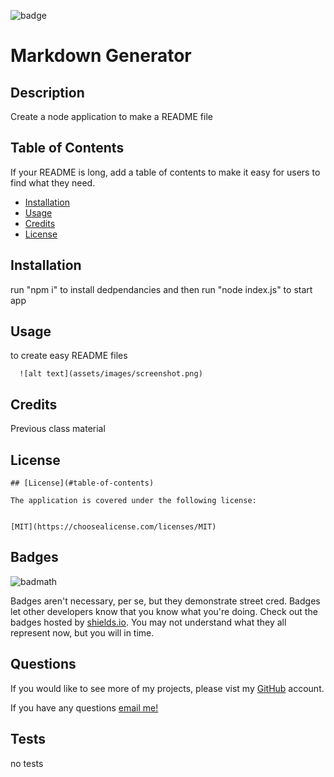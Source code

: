 
  
  ![badge](https://img.shields.io/badge/license-MIT-blue)
  
  # Markdown Generator 
  
  ## Description
  
  Create a node application to make a README file
  
  ## Table of Contents
  
  If your README is long, add a table of contents to make it easy for users to find what they need.
  
  - [Installation](#installation)
  - [Usage](#usage)
  - [Credits](#credits)
  - [License](#license)
  
  ## Installation
  
  run "npm i" to install dedpendancies and then run "node index.js" to start app
  
  ## Usage
  
  to create easy README files
  
      
      ![alt text](assets/images/screenshot.png)
  
  ## Credits
  
  Previous class material
  
  ## License
  
   
    ## [License](#table-of-contents)
  
    The application is covered under the following license:
  
    
    [MIT](https://choosealicense.com/licenses/MIT)
      
  
  ## Badges
  
  ![badmath](https://img.shields.io/github/languages/top/lernantino/badmath)
  
  Badges aren't necessary, per se, but they demonstrate street cred. Badges let other developers know that you know what you're doing. Check out the badges hosted by [shields.io](https://shields.io/). You may not understand what they all represent now, but you will in time.
  
  ## Questions
  
  If you would like to see more of my projects, please vist my <a href="https://github.com/crado7">GitHub</a> account.
  
  If you have any questions <a href="mailto:christopher.ferraro34@gmail.com">email me!</a>
  
  ## Tests
  
  no tests
